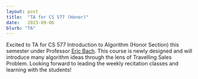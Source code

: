 ```yaml
---
layout: post
title:  "TA for CS 577 (Honor)"
date:   2023-09-06
blurb: "TA"
---
```


Excited to TA for CS 577 Introduction to Algorithm (Honor Section) this semester under Professor [Eric Bach](https://pages.cs.wisc.edu/~bach/bach.html). This course is newly designed and will introduce many algorithm ideas through the lens of Travelling Sales Problem. Looking forward to leading the weekly recitation classes and learning with the students!
